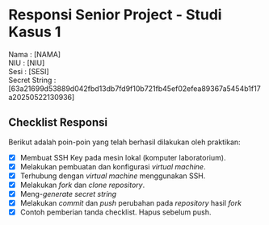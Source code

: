 # Responsi Senior Project - Studi Kasus 1

Nama : [NAMA]  
NIU : [NIU]  
Sesi : [SESI]  
Secret String : [63a21699d53889d042fbd13db7fd9f10b721fb45ef02efea89367a5454b1f17a20250522130936]

## Checklist Responsi

Berikut adalah poin-poin yang telah berhasil dilakukan oleh praktikan:

- [x] Membuat SSH Key pada mesin lokal (komputer laboratorium).
- [x] Melakukan pembuatan dan konfigurasi _virtual machine_.
- [x] Terhubung dengan _virtual machine_ menggunakan SSH.
- [x] Melakukan _fork_ dan _clone_ _repository_.
- [x] Meng-_generate_ _secret string_
- [x] Melakukan _commit_ dan _push_ perubahan pada _repository_ hasil _fork_
- [x] Contoh pemberian tanda checklist. Hapus sebelum push.
